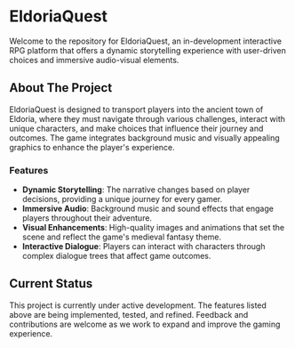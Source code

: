 # EldoriaQuest

Welcome to the repository for EldoriaQuest, an in-development interactive RPG platform that offers a dynamic storytelling experience with user-driven choices and immersive audio-visual elements.

## About The Project

EldoriaQuest is designed to transport players into the ancient town of Eldoria, where they must navigate through various challenges, interact with unique characters, and make choices that influence their journey and outcomes. The game integrates background music and visually appealing graphics to enhance the player's experience.

### Features

- **Dynamic Storytelling**: The narrative changes based on player decisions, providing a unique journey for every gamer.
- **Immersive Audio**: Background music and sound effects that engage players throughout their adventure.
- **Visual Enhancements**: High-quality images and animations that set the scene and reflect the game's medieval fantasy theme.
- **Interactive Dialogue**: Players can interact with characters through complex dialogue trees that affect game outcomes.

## Current Status

This project is currently under active development. The features listed above are being implemented, tested, and refined. Feedback and contributions are welcome as we work to expand and improve the gaming experience.

